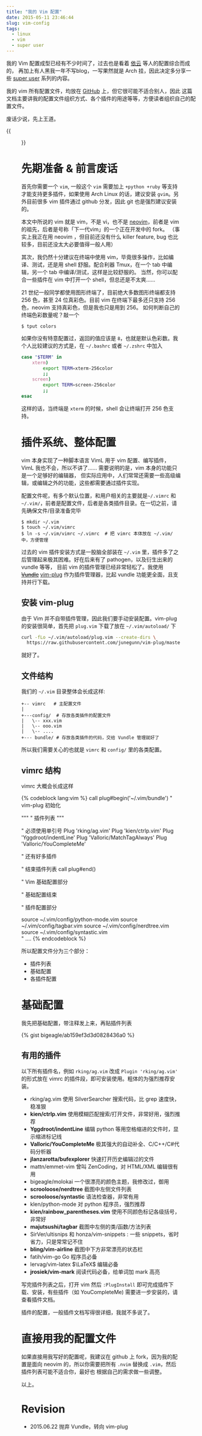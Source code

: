 ```yaml
---
title: "我的 Vim 配置"
date: 2015-05-11 23:46:44
slug: vim-config
tags: 
  - linux 
  - vim
  - super user
---
```


我的 Vim 配置成型已经有不少时间了，过去也是看着 [依云](http://lilydjwg.is-programmer.com) 等人的配置综合而成的，
再加上有人黑我一年不写blog，一写果然就是 Arch 挂，因此决定多分享一些 [super user](/tags/super-user) 系列的内容。

我的 vim 所有配置文件，均放在 [GitHub](https://github.com/bigeagle/neovim-config) 上，但它很可能不适合别人，因此
这篇文档主要讲我的配置文件组织方式、各个插件的用途等等，方便读者组织自己的配置文件。

废话少说，先上王道。

{{<figure src="https://dn-bigeagle.qbox.me/images/blog/vim-screenshot.png" class="center" >}}

<!--more-->

# 先期准备 & 前言废话

首先你需要一个 `vim`, 一般这个 `vim` 需要加上 `+python +ruby` 等支持才能支持更多插件，如果使用 Arch Linux 的话，建议安装 `gvim`。另外目前很多 vim
插件通过 github 分发，因此 git 也是强烈建议安装的。

本文中所说的 vim 就是 vim，不是 vi，也不是 [neovim](http://neovim.io/)，前者是 vim 的祖先，后者是号称「下一代vim」的一个正在开发中的 fork。
（事实上我正在用 neovim ，但目前还没有什么 killer feature, bug 也比较多，目前还没太大必要值得一般人用）

其次，我仍然十分建议在终端中使用 vim，毕竟很多操作，比如编译、测试，还是用 shell 舒服。配合利器 Tmux，在一个 tab 中编辑，另一个 tab 中编译/测试，这样是比较舒服的。
当然，你可以配合一些插件在 vim 中打开一个 shell，但总还是不太爽……


21 世纪一般同学都使用图形终端了，目前绝大多数图形终端都支持 256 色，甚至 24 位真彩色。目前 vim 在终端下最多还只支持 256 色，neovim 支持真彩色，但是我也只是用到 256。
如何判断自己的终端色彩数量呢？敲一个
```
$ tput colors
```
如果你没有特意配置过，返回的值应该是 `8`，也就是默认色彩数。我个人比较建议的方式是，在 `~/.bashrc` 或者 `~/.zshrc` 中加入
```bash
case "$TERM" in
    xterm)
        export TERM=xterm-256color
        ;;
    screen)
        export TERM=screen-256color
        ;;
esac
```
这样的话，当终端是 `xterm` 的时候，shell 会让终端打开 256 色支持。

# 插件系统、整体配置

vim 本身实现了一种脚本语言 VimL 用于 vim 配置、编写插件，VimL 我也不会，所以不讲了…… 需要说明的是，vim 本身的功能只是一个足够好的编辑器，
但实际应用中，人们常常还需要一些高级编辑，或编辑之外的功能，这些都需要通过插件实现。

配置文件呢，有多个默认位置，和用户相关的主要就是`~/.vimrc` 和 `~/.vim/`，前者是配置文件，后者是各类插件目录。在一切之前，请先确保文件/目录准备完毕

```
$ mkdir ~/.vim
$ touch ~/.vim/vimrc
$ ln -s ~/.vim/vimrc ~/.vimrc  # 把 vimrc 本体放在 ~/.vim/ 中，方便管理
```

过去的 vim 插件安装方式是一股脑全部装在 `~/.vim` 里，插件多了之后管理起来极其困难。好在后来有了 pathogen，以及衍生出来的 vundle 等等，
目前 vim 的插件管理已经非常轻松了。我使用 <s>[Vundle](https://github.com/gmarik/Vundle.vim)</s> [vim-plug](https://github.com/junegunn/vim-plug) 
作为插件管理器，比起 vundle 功能更全面，且支持并行下载。

## 安装 vim-plug 

由于 Vim 并不自带插件管理，因此我们要手动安装配置。vim-plug  的安装很简单，首先把 `plug.vim` 下载了放在 `~/.vim/autoload/` 下

```bash
curl -fLo ~/.vim/autoload/plug.vim --create-dirs \
  https://raw.githubusercontent.com/junegunn/vim-plug/master/plug.vim
```

就好了。

## 文件结构

我们的 `~/.vim` 目录整体会长成这样: 

```
+-- vimrc   # 主配置文件
|
+---config/  # 存放各类插件的配置文件
|   \-- xxx.vim
|   \-- ooo.vim
|   \-- ....
+--- bundle/ # 存放各类插件的代码，交给 Vundle 管理就好了
```

所以我们需要关心的也就是 `vimrc` 和 `config/` 里的各类配置。

## vimrc 结构

vimrc 大概会长成这样

{% codeblock lang:vim %}
call plug#begin('~/.vim/bundle') " vim-plug 初始化

"""
" 插件列表
"""

" 必须使用单引号
Plug 'rking/ag.vim'
Plug 'kien/ctrlp.vim'
Plug 'Yggdroot/indentLine'
Plug 'Valloric/MatchTagAlways'
Plug 'Valloric/YouCompleteMe'

" 还有好多插件

" 结束插件列表
call plug#end()


" Vim 基础配置部分

" 基础配置结束

" 插件配置部分

source ~/.vim/config/python-mode.vim
source ~/.vim/config/tagbar.vim
source ~/.vim/config/nerdtree.vim
source ~/.vim/config/syntastic.vim  
" ....
{% endcodeblock %}

所以配置文件分为三个部分：
- 插件列表
- 基础配置
- 各插件配置

# 基础配置

我先把基础配置，带注释发上来，再贴插件列表

{% gist bigeagle/ab159ef3d3d0828436a0 %}

## 有用的插件

以下所有插件名，例如 `rking/ag.vim` 改成 `Plugin 'rking/ag.vim'` 的形式放在 vimrc 的插件段，即可安装使用。粗体的为强烈推荐安装。

* rking/ag.vim 使用 SilverSearcher 搜索代码，比 grep 速度快，稳准狠
* **kien/ctrlp.vim** 使用模糊匹配搜索/打开文件，非常好用，强烈推荐
* **Yggdroot/indentLine** 编辑 python 等用空格缩进的文件时，显示缩进标记线
* **Valloric/YouCompleteMe** 极其强大的自动补全、C/C++/C#代码分析器
* **jlanzarotta/bufexplorer** 快速打开历史编辑过的文件
* mattn/emmet-vim 曾叫 ZenCoding，对 HTML/XML 编辑很有用
* bigeagle/molokai 一个很漂亮的颜色主题，我修改过，御用
* **scrooloose/nerdtree** 截图中左侧文件列表
* **scrooloose/syntastic** 语法检查器，非常有用
* klen/python-mode 对 python 程序员，强烈推荐
* **kien/rainbow_parentheses.vim** 使用不同颜色标记各级括号，非常好
* **majutsushi/tagbar** 截图中左侧的类/函数/方法列表
* SirVer/ultisnips 和 honza/vim-snippets : 一些 snippets，省时省力，只是常常记不住
* **bling/vim-airline** 截图中下方非常漂亮的状态栏
* fatih/vim-go Go 程序员必备
* lervag/vim-latex $\LaTeX$ 编辑必备
* **jrosiek/vim-mark** 阅读代码必备，给单词加 mark 高亮

写完插件列表之后，打开 vim 然后 `:PlugInstall` 即可完成插件下载、安装，有些插件（如 YouCompleteMe) 需要进一步安装的，请查看插件文档。

插件的配置，一般插件文档写得很详细，我就不多说了。


# 直接用我的配置文件

如果直接用我写好的配置呢，我建议在 github 上 fork，因为我的配置是面向 neovim 的，所以你需要把所有 `.nvim` 替换成 `.vim`，然后插件列表可能不适合你，最好也
根据自己的需求做一些调整。

以上。

# Revision

- 2015.06.22 抛弃 Vundle，转向 vim-plug

